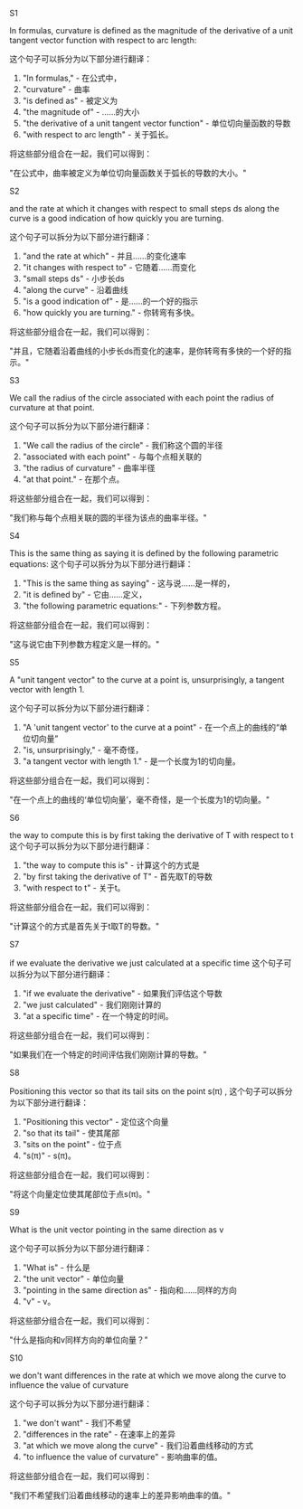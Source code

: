 S1

In formulas, curvature is defined as the magnitude of the derivative of a unit tangent vector function with respect to arc length: 

这个句子可以拆分为以下部分进行翻译：

1. "In formulas," - 在公式中，
2. "curvature" - 曲率
3. "is defined as" - 被定义为
4. "the magnitude of" - ……的大小
5. "the derivative of a unit tangent vector function" - 单位切向量函数的导数
6. "with respect to arc length" - 关于弧长。

将这些部分组合在一起，我们可以得到：

"在公式中，曲率被定义为单位切向量函数关于弧长的导数的大小。"





S2

and the rate at which it changes with respect to small steps ds along the curve is a good indication of how quickly you are turning. 

这个句子可以拆分为以下部分进行翻译：

1. "and the rate at which" - 并且……的变化速率
2. "it changes with respect to" - 它随着……而变化
3. "small steps ds" - 小步长ds
4. "along the curve" - 沿着曲线
5. "is a good indication of" - 是……的一个好的指示
6. "how quickly you are turning." - 你转弯有多快。

将这些部分组合在一起，我们可以得到：

"并且，它随着沿着曲线的小步长ds而变化的速率，是你转弯有多快的一个好的指示。"





S3

We call the radius of the circle associated with each point the radius of curvature at that point. 

这个句子可以拆分为以下部分进行翻译：

1. "We call the radius of the circle" - 我们称这个圆的半径
2. "associated with each point" - 与每个点相关联的
3. "the radius of curvature" - 曲率半径
4. "at that point." - 在那个点。

将这些部分组合在一起，我们可以得到：

"我们称与每个点相关联的圆的半径为该点的曲率半径。"





S4

This is the same thing as saying it is defined by the following parametric equations: 
这个句子可以拆分为以下部分进行翻译：

1. "This is the same thing as saying" - 这与说……是一样的，
2. "it is defined by" - 它由……定义，
3. "the following parametric equations:" - 下列参数方程。

将这些部分组合在一起，我们可以得到：

"这与说它由下列参数方程定义是一样的。"





S5

A "unit tangent vector" to the curve at a point is, unsurprisingly, a tangent vector with length 1.

这个句子可以拆分为以下部分进行翻译：

1. "A 'unit tangent vector' to the curve at a point" - 在一个点上的曲线的“单位切向量”
2. "is, unsurprisingly," - 毫不奇怪，
3. "a tangent vector with length 1." - 是一个长度为1的切向量。

将这些部分组合在一起，我们可以得到：

"在一个点上的曲线的‘单位切向量’，毫不奇怪，是一个长度为1的切向量。"





S6

the way to compute this is by first taking the derivative of T with respect to t 
这个句子可以拆分为以下部分进行翻译：

1. "the way to compute this is" - 计算这个的方式是
2. "by first taking the derivative of T" - 首先取T的导数
3. "with respect to t" - 关于t。

将这些部分组合在一起，我们可以得到：

"计算这个的方式是首先关于t取T的导数。"





S7

if we evaluate the derivative we just calculated at a specific time
这个句子可以拆分为以下部分进行翻译：

1. "if we evaluate the derivative" - 如果我们评估这个导数
2. "we just calculated" - 我们刚刚计算的
3. "at a specific time" - 在一个特定的时间。

将这些部分组合在一起，我们可以得到：

"如果我们在一个特定的时间评估我们刚刚计算的导数。"





S8

Positioning this vector so that its tail sits on the point s(π) ,
这个句子可以拆分为以下部分进行翻译：

1. "Positioning this vector" - 定位这个向量
2. "so that its tail" - 使其尾部
3. "sits on the point" - 位于点
4. "s(π)" - s(π)。

将这些部分组合在一起，我们可以得到：

"将这个向量定位使其尾部位于点s(π)。"





S9

What is the unit vector pointing in the same direction as v

这个句子可以拆分为以下部分进行翻译：

1. "What is" - 什么是
2. "the unit vector" - 单位向量
3. "pointing in the same direction as" - 指向和……同样的方向
4. "v" - v。

将这些部分组合在一起，我们可以得到：

"什么是指向和v同样方向的单位向量？"





S10

we don't want differences in the rate at which we move along the curve to influence the value of curvature

这个句子可以拆分为以下部分进行翻译：

1. "we don't want" - 我们不希望
2. "differences in the rate" - 在速率上的差异
3. "at which we move along the curve" - 我们沿着曲线移动的方式
4. "to influence the value of curvature" - 影响曲率的值。

将这些部分组合在一起，我们可以得到：

"我们不希望我们沿着曲线移动的速率上的差异影响曲率的值。"